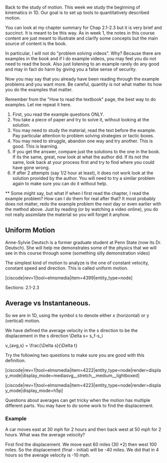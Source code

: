 Back to the study of motion. This week we study the beginning of kinematics in 1D. Our goal is to set up tools to quantitatively described motion. 

You can look at my chapter summary for Chap 2.1-2.3 but it is very brief and succinct. It is meant to be this way. As in week 1, the notes in this course content are just meant to illustrate and clarify some concepts but the main source of content is the book. 

In particular, I will not do "problem solving videos". Why? Because there are examples in the book and if I do example videos, you may feel you do not need to read the book. Also just listening to an example rarely do any good and may in fact do harm by giving you a false sense of security. 

Now you may say that you already have been reading through the example problems and you want more. Be careful, quantity is not what matter its how you do the examples that matter. 

Remember from the "How to read the textbook" page, the best way to do examples. Let me repeat it here.

1. First, you read the example questions ONLY.
2. You take a piece of paper and try to solve it, without looking at the solution. 
3. You may need to study the material, read the text before the example. Pay particular attention to problem solving strategies or tactic boxes. 
4. You may need to struggle, abandon one way and try another. This is good. This is learning. 
4. If you get the answer, compare just the solutions to the one in the book. If its the same, great, now look at what the author did. If its not the same, look back at your process first and try to find where you could have gone wrong. 
5. If after 2 attempts (say 1/2 hour at least), it does not work look at the solution provided by the author. You will need to try a similar problem again to make sure you can do it without help.  

** Some might say, but what if when I first read the chapter, I read the example problem? How can I do them for real after that? It most probably does not matter, redo the example problem the next day or even earlier with the method above. Just by reading (or by watching a video online), you do not really assimilate the material so you will forget it anyhow. 

## Uniform Motion

Anne-Sylvie Deutsch is a former graduate student at Penn State (now its Dr. Deutsch). She will help me demonstrates some of the physics that we will see in this course through some (something silly demonstration video)

The simplest kind of motion to analyze is the one of constant velocity, constant speed and direction. This is called uniform motion. 

[ciscode|rev=1|tool=elmsmedia|item=4399|entity_type=node]

<stop-note>
    <span slot="message"> Sections: 2.1-2.3</span>
</stop-note>

## Average vs Instantaneous.

So we are in 1D, using the symbol <lrn-math>s</lrn-math> to denote either <lrn-math>x</lrn-math> (horizontal) or <lrn-math>y</lrn-math> (vertical) motion. 

We have defined the average velocity in the s direction to be the displacement in the <lrn-math>s</lrn-math> direction <lrn-math>\Delta s= s_f-s_i</lrn-math>
 
<lrn-math>v_{avg,s} = \frac{\Delta s}{\Delta t}</lrn-math>

Try the following two questions to make sure you are good with this definition. 

[ciscode|rev=1|tool=elmsmedia|item=4222|entity_type=node|render=display_mode|display_mode=mediasvg__stretch__medium__lightboxed]

[ciscode|rev=1|tool=elmsmedia|item=4223|entity_type=node|render=display_mode|display_mode=h5p]

<lrndesign-sidenote label="Instructor Note" icon="bookmark" bg-color="#c2e5f2">
Questions about averages can get tricky when the motion has multiple different parts. You may have to do some work to find the displacement. 
</lrndesign-sidenote>



### Example

A car moves east at 30 mph for 2 hours and then back west at 50 mph for 2 hours. What was the average velocity? 

First find the displacement. We move east 60 miles (30 *2) then west 100 miles. So the displacement (final - initial) will be -40 miles. We did that in 4 hours so the average velocity is -10 mph.